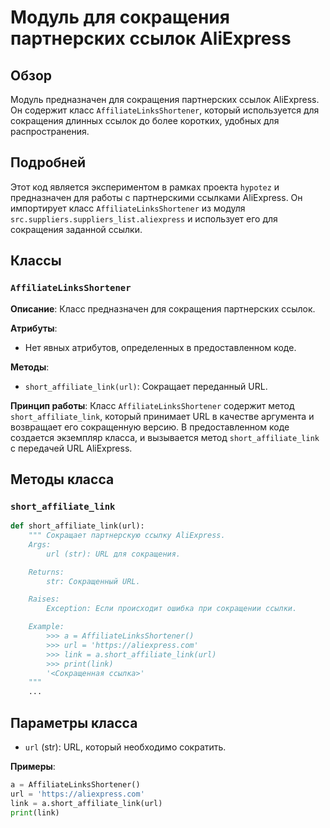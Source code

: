# Модуль для сокращения партнерских ссылок AliExpress

## Обзор

Модуль предназначен для сокращения партнерских ссылок AliExpress. Он содержит класс `AffiliateLinksShortener`, который используется для сокращения длинных ссылок до более коротких, удобных для распространения.

## Подробней

Этот код является экспериментом в рамках проекта `hypotez` и предназначен для работы с партнерскими ссылками AliExpress. Он импортирует класс `AffiliateLinksShortener` из модуля `src.suppliers.suppliers_list.aliexpress` и использует его для сокращения заданной ссылки.

## Классы

### `AffiliateLinksShortener`

**Описание**: Класс предназначен для сокращения партнерских ссылок.

**Атрибуты**:
- Нет явных атрибутов, определенных в предоставленном коде.

**Методы**:
- `short_affiliate_link(url)`: Сокращает переданный URL.

**Принцип работы**:
Класс `AffiliateLinksShortener` содержит метод `short_affiliate_link`, который принимает URL в качестве аргумента и возвращает его сокращенную версию. В предоставленном коде создается экземпляр класса, и вызывается метод `short_affiliate_link` с передачей URL AliExpress.

## Методы класса

### `short_affiliate_link`

```python
def short_affiliate_link(url):
    """ Сокращает партнерскую ссылку AliExpress.
    Args:
        url (str): URL для сокращения.

    Returns:
        str: Сокращенный URL.

    Raises:
        Exception: Если происходит ошибка при сокращении ссылки.

    Example:
        >>> a = AffiliateLinksShortener()
        >>> url = 'https://aliexpress.com'
        >>> link = a.short_affiliate_link(url)
        >>> print(link)
        '<Сокращенная ссылка>'
    """
    ...
```

## Параметры класса

- `url` (str): URL, который необходимо сократить.

**Примеры**:

```python
a = AffiliateLinksShortener()
url = 'https://aliexpress.com'
link = a.short_affiliate_link(url)
print(link)